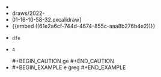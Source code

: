 -
- draws/2022-
- 01-16-10-58-32.excalidraw]
- {{embed ((61e2a6cf-744d-4674-855c-aaa8b276b4e2))}}
- ``` 
  dfe 
  ```
- ``` 
  4
  ``` 
  #+BEGIN_CAUTION
  ge 
  #+END_CAUTION
- #+BEGIN_EXAMPLE
  e greg 
  #+END_EXAMPLE